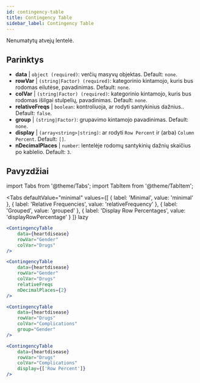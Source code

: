 ```yaml
---
id: contingency-table
title: Contingency Table
sidebar_label: Contingency Table
---
```


Nenumatytų atvejų lentelė.

## Parinktys

* __data__ | `object (required)`: verčių masyvų objektas. Default: `none`.
* __rowVar__ | `(string|Factor) (required)`: kategorinio kintamojo, kuris bus rodomas eilutėse, pavadinimas. Default: `none`.
* __colVar__ | `(string|Factor) (required)`:  kategorinio kintamojo, kuris bus rodomas išilgai stulpelių, pavadinimas. Default: `none`.
* __relativeFreqs__ | `boolean`: kontroliuoja, ar rodyti santykinius dažnius.. Default: `false`.
* __group__ | `(string|Factor)`: grupavimo kintamojo pavadinimas. Default: `none`.
* __display__ | `(array<string>|string)`: ar rodyti `Row Percent` ir (arba) `Column Percent`. Default: `[]`.
* __nDecimalPlaces__ | `number`: lentelėje rodomų santykinių dažnių skaičius po kablelio. Default: `3`.


## Pavyzdžiai


import Tabs from '@theme/Tabs';
import TabItem from '@theme/TabItem';

<Tabs
    defaultValue="minimal"
    values={[
        { label: 'Minimal', value: 'minimal' },
        { label: 'Relative Frequencies', value: 'relativeFrequency' },
        { label: 'Grouped', value: 'grouped' },
        { label: 'Display Row Percentages', value: 'displayRowPercentage' }
    ]}
    lazy
>

<TabItem value="minimal">

```jsx live
<ContingencyTable
    data={heartdisease} 
    rowVar="Gender"
    colVar="Drugs"
/>
```

</TabItem>

<TabItem value="relativeFrequency">

```jsx live
<ContingencyTable
    data={heartdisease} 
    rowVar="Gender"
    colVar="Drugs"
    relativeFreqs 
    nDecimalPlaces={2}
/>
```

</TabItem>

<TabItem value="grouped">

```jsx live
<ContingencyTable
    data={heartdisease} 
    rowVar="Drugs"
    colVar="Complications"
    group="Gender"
/>
```

</TabItem>

<TabItem value="displayRowPercentage">

```jsx live
<ContingencyTable
    data={heartdisease} 
    rowVar="Drugs"
    colVar="Complications"
    display={['Row Percent']}
/>
```

</TabItem>

</Tabs>
